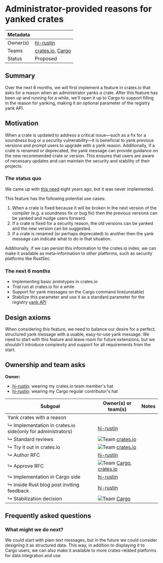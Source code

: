 # Administrator-provided reasons for yanked crates

| Metadata |                      |
| -------- | -------------------- |
| Owner(s) | [hi-rustin]          |
| Teams    | [crates.io], [Cargo] |
| Status   | Proposed             |

[hi-rustin]: https://github.com/hi-rustin
[Cargo]: https://www.rust-lang.org/governance/teams/dev-tools#team-cargo
[crates.io]: https://www.rust-lang.org/governance/teams/dev-tools#team-crates-io

## Summary

Over the next 6 months, we will first implement a feature in crates.io that asks for a reason when an administrator yanks a crate. After this feature has been up and running for a while, we'll open it up to Cargo to support filling in the reason for yanking, making it an optional parameter of the registry yank API.

## Motivation

When a crate is updated to address a critical issue—such as a fix for a soundness bug or a security vulnerability—it is beneficial to yank previous versions and prompt users to upgrade with a yank reason. Additionally, if a crate is renamed or deprecated, the yank message can provide guidance on the new recommended crate or version. This ensures that users are aware of necessary updates and can maintain the security and stability of their projects.

### The status quo

We came up with [this need](https://github.com/rust-lang/cargo/issues/2608) eight years ago, but it was never implemented.

This feature has the following potential use cases:

1. When a crate is fixed because it will be broken in the next version of the compiler (e.g. a soundness fix or bug fix) then the previous versions can be yanked and nudge users forward.
2. If a crate is fixed for a security reason, the old versions can be yanked and the new version can be suggested.
3. If a crate is renamed (or perhaps deprecated) to another then the yank message can indicate what to do in that situation.

Additionally, if we can persist this information to the crates.io index, we can make it available as meta-information to other platforms, such as security platforms like RustSec.


### The next 6 months

* Implementing basic prototypes in crates.io
* Trial run at crates.io for a while
* Support for yank messages on the Cargo command line(unstable)
* Stabilize this parameter and use it as a standard parameter for the registry [yank API]

[yank API]: https://doc.rust-lang.org/cargo/reference/registry-web-api.html#yank

## Design axioms

When considering this feature, we need to balance our desire for a perfect, structured yank message with a usable, easy-to-use yank message. We need to start with this feature and leave room for future extensions, but we shouldn't introduce complexity and support for all requirements from the start.

## Ownership and team asks

**Owner:**

* [hi-rustin]: wearing my crates.io team member's hat
* [hi-rustin]: wearing my Cargo regular contributor's hat

| Subgoal                                                     | Owner(s) or team(s)            | Notes |
| ----------------------------------------------------------- | ------------------------------ | ----- |
| Yank crates with a reason                                   |                                |       |
| ↳ Implementation in crates.io side(only for administrators) | [hi-rustin]                    |       |
| ↳ Standard reviews                                          | ![Team][] [crates.io]          |       |
| ↳ Try it out in crates.io                                   | ![Team][] [crates.io]          |       |
| ↳ Author RFC                                                | [hi-rustin]                    |       |
| ↳ Approve RFC                                               | ![Team][] [Cargo], [crates.io] |       |
| ↳ Implementation in Cargo side                              | [hi-rustin]                    |       |
| ↳ Inside Rust blog post inviting feedback                   | [hi-rustin]                    |       |
| ↳ Stabilization decision                                    | ![Team][] [Cargo]              |       |

[TBD]: https://img.shields.io/badge/TBD-red
[Team]: https://img.shields.io/badge/Team%20ask-red

## Frequently asked questions

### What might we do next?

We could start with plain text messages, but in the future we could consider designing it as structured data. This way, in addition to displaying it to Cargo users, we can also make it available to more crates-related platforms for data integration and use.
